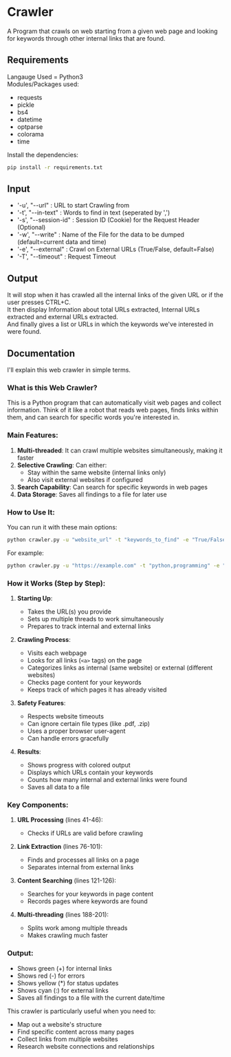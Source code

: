 # Crawler
A Program that crawls on web starting from a given web page and looking for keywords through other internal links that are found.

## Requirements
Langauge Used = Python3<br />
Modules/Packages used:
* requests
* pickle
* bs4
* datetime
* optparse
* colorama
* time
<!-- -->
Install the dependencies:
```bash
pip install -r requirements.txt
```
## Input
 * '-u', "--url" : URL to start Crawling from
 * '-t', "--in-text" : Words to find in text (seperated by ',')
 * '-s', "--session-id" : Session ID (Cookie) for the Request Header (Optional)
 * '-w', "--write" : Name of the File for the data to be dumped (default=current data and time)
 * '-e', "--external" : Crawl on External URLs (True/False, default=False)
 * '-T', "--timeout" : Request Timeout
## Output
It will stop when it has crawled all the internal links of the given URL or if the user presses CTRL+C.<br />
It then display Information about total URLs extracted, Internal URLs extracted and external URLs extracted.<br />
And finally gives a list or URLs in which the keywords we've interested in were found.

## Documentation
I'll explain this web crawler in simple terms.

### What is this Web Crawler?

This is a Python program that can automatically visit web pages and collect information. Think of it like a robot that reads web pages, finds links within them, and can search for specific words you're interested in.

### Main Features:

1. **Multi-threaded**: It can crawl multiple websites simultaneously, making it faster
2. **Selective Crawling**: Can either:
   - Stay within the same website (internal links only)
   - Also visit external websites if configured
3. **Search Capability**: Can search for specific keywords in web pages
4. **Data Storage**: Saves all findings to a file for later use

### How to Use It:

You can run it with these main options:
```bash
python crawler.py -u "website_url" -t "keywords_to_find" -e "True/False" -T "timeout"
```

For example:
```bash
python crawler.py -u "https://example.com" -t "python,programming" -e "False" -T "10"
```

### How it Works (Step by Step):

1. **Starting Up**:
   - Takes the URL(s) you provide
   - Sets up multiple threads to work simultaneously
   - Prepares to track internal and external links

2. **Crawling Process**:
   - Visits each webpage
   - Looks for all links (`<a>` tags) on the page
   - Categorizes links as internal (same website) or external (different websites)
   - Checks page content for your keywords
   - Keeps track of which pages it has already visited

3. **Safety Features**:
   - Respects website timeouts
   - Can ignore certain file types (like .pdf, .zip)
   - Uses a proper browser user-agent
   - Can handle errors gracefully

4. **Results**:
   - Shows progress with colored output
   - Displays which URLs contain your keywords
   - Counts how many internal and external links were found
   - Saves all data to a file

### Key Components:

1. **URL Processing** (lines 41-46):
   - Checks if URLs are valid before crawling

2. **Link Extraction** (lines 76-101):
   - Finds and processes all links on a page
   - Separates internal from external links

3. **Content Searching** (lines 121-126):
   - Searches for your keywords in page content
   - Records pages where keywords are found

4. **Multi-threading** (lines 188-201):
   - Splits work among multiple threads
   - Makes crawling much faster

### Output:
- Shows green (+) for internal links
- Shows red (-) for errors
- Shows yellow (*) for status updates
- Shows cyan (:) for external links
- Saves all findings to a file with the current date/time

This crawler is particularly useful when you need to:
- Map out a website's structure
- Find specific content across many pages
- Collect links from multiple websites
- Research website connections and relationships
